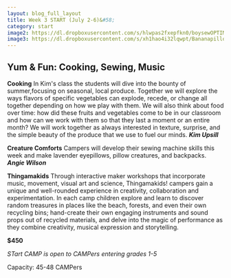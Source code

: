 ```yaml
---
layout: blog_full_layout
title: Week 3 START (July 2-6)&#58; 
category: start
image2: https://dl.dropboxusercontent.com/s/hlwpas2fxepfkn0/boysewOPTIM.jpg?dl=0
image3: https://dl.dropboxusercontent.com/s/xh1hao4i32lqwpt/Bananapillow_Optim.jpg?dl=0
---
```


## Yum & Fun: Cooking, Sewing, Music

**Cooking**
In Kim's class the students will dive into the bounty of summer,focusing on seasonal, local produce. Together we will explore the ways flavors of specific vegetables can explode, recede, or change all together depending on how we play with them. We will also think about food over time: how did these fruits and vegetables come to be in our classroom and how can we work with them so that they last a moment or an entire month? We will work together as always interested in texture, surprise, and the simple beauty of the produce that we use to fuel our minds.
**_Kim Upsill_**


**Creature Comforts**
Campers will develop their sewing machine skills this week and make lavender eyepillows, pillow creatures, and backpacks.
**_Angie Wilson_**


**Thingamakids**
Through interactive maker workshops that incorporate music, movement, visual art and science, Thingamakids! campers gain a unique and well-rounded experience in creativity, collaboration and experimentation. In each camp children explore and learn to discover random treasures in places like the beach, forests, and even their own recycling bins; hand-create their own engaging instruments and sound props out of recycled materials, and delve into the magic of performance as they combine creativity, musical expression and storytelling.




**$450**

*STart CAMP is open to CAMPers entering grades 1-5*

Capacity: 45-48 CAMPers